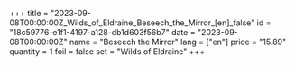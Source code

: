 +++
title = "2023-09-08T00:00:00Z_Wilds_of_Eldraine_Beseech_the_Mirror_[en]_false"
id = "18c59776-e1f1-4197-a128-db1d603f56b7"
date = "2023-09-08T00:00:00Z"
name = "Beseech the Mirror"
lang = ["en"]
price = "15.89"
quantity = 1
foil = false
set = "Wilds of Eldraine"
+++
